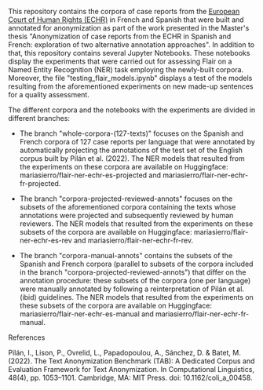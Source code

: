 This repository contains the corpora of case reports from the [European Court of Human Rights (ECHR)](https://hudoc.echr.coe.int/#{%22documentcollectionid2%22:[%22GRANDCHAMBER%22,%22CHAMBER%22]}) in French and Spanish that were built and annotated for anonymization as part of the work presented in the Master's thesis "Anonymization of case reports from the ECHR in Spanish and French: exploration of two alternative annotation approaches". In addition to that, this repository contains several Jupyter Notebooks. These notebooks display the experiments that were carried out for assessing Flair on a Named Entity Recognition (NER) task employing the newly-built corpora. Moreover, the file "testing_flair_models.ipynb" displays a test of the models resulting from the aforementioned experiments on new made-up sentences for a quality assessment.

The different corpora and the notebooks with the experiments are divided in different branches:

- The branch "whole-corpora-(127-texts)" focuses on the Spanish and French corpora of 127 case reports per language that were annotated by automatically projecting the annotations of the test set of the English corpus built by Pilán et al. (2022). The NER models that resulted from the experiments on these corpora are available on Huggingface: mariasierro/flair-ner-echr-es-projected and mariasierro/flair-ner-echr-fr-projected.

- The branch "corpora-projected-reviewed-annots" focuses on the subsets of the aforementioned corpora containing the texts whose annotations were projected and subsequently reviewed by human reviewers. The NER models that resulted from the experiments on these subsets of the corpora are available on Huggingface: mariasierro/flair-ner-echr-es-rev and mariasierro/flair-ner-echr-fr-rev.

- The branch "corpora-manual-annots" contains the subsets of the Spanish and French corpora (parallel to subsets of the corpora included in the branch "corpora-projected-reviewed-annots") that differ on the annotation procedure: these subsets of the corpora (one per language) were manually annotated by following a reinterpretation of Pilán et al. (ibid) guidelines. The NER models that resulted from the experiments on these subsets of the corpora are available on Huggingface: mariasierro/flair-ner-echr-es-manual and mariasierro/flair-ner-echr-fr-manual.

References

Pilán, I., Lison, P., Ovrelid, L., Papadopoulou, A., Sánchez, D. & Batet, M. (2022). The Text Anonymization Benchmark (TAB): A Dedicated Corpus and Evaluation Framework for Text Anonymization. In Computational Linguistics, 48(4), pp. 1053–1101. Cambridge, MA: MIT Press. doi: 10.1162/coli_a_00458.


